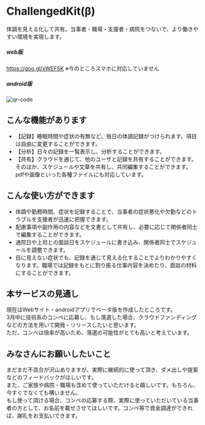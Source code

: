 # ChallengedKit(β)
体調を見える化して共有。当事者・職場・支援者・病院をつないで、より働きやすい環境を実現します。

##### web版

https://goo.gl/xWEF5K ※今のところスマホに対応していません

##### android版
![qr-code](https://user-images.githubusercontent.com/26954245/35813680-8d6625ac-0ad7-11e8-8755-f8c828126f5f.png)

## こんな機能があります
* 【記録】睡眠時間や症状の有無など、毎日の体調記録がつけられます。項目は自由に変更することができます。
* 【分析】日々の記録を一覧表示し、分析することができます。
* 【共有】クラウドを通じて、他のユーザと記録を共有することができます。そのほか、スケジュールや文章を共有し、共同編集することができます。pdfや画像といった各種ファイルにも対応しています。

## こんな使い方ができます
* 体調や勤務時間、症状を記録することで、当事者の症状悪化や欠勤などのトラブルを支援者が迅速に把握できます。
* 配慮事項や副作用の内容などを文書として共有し、必要に応じて関係者同士で編集することができます。
* 通院日や上司との面談日をスケジュールに書き込み、関係者同士でスケジュールを調整できます。
* 目に見えない症状でも、記録を通じて見える化することでよりわかりやすくなります。職場では記録をもとに割り振る仕事内容を決めたり、面談の材料にすることができます。

## 本サービスの見通し
現在はWebサイト・androidアプリでベータ版を作成したところです。  
3月中に技術系のコンペに応募し、もし落選した場合、クラウドファンディングなどの方法を用いて開発・リリースしたいと思います。  
ただ、コンペは倍率が高いため、落選の可能性がとても高いと考えています。  

## みなさんにお願いしたいこと
まだまだ不具合が沢山ありますが、実際に継続的に使って頂き、ダメ出しや提案などのフィードバックがほしいです。  
また、ご家族や病院・職場も含めて使っていただけると嬉しいです。もちろん、今すぐでなくても構いません。  
もし使って頂ける場合、コンペの応募する際、実際に使っていただいている当事者の方として、お名前を載せさせてほしいです。コンペ等で資金調達ができれば、謝礼をお支払いできます。
